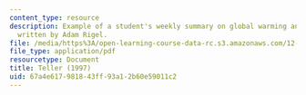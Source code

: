 ```yaml
---
content_type: resource
description: Example of a student's weekly summary on global warming and ice ages,
  written by Adam Rigel.
file: /media/https%3A/open-learning-course-data-rc.s3.amazonaws.com/12-085-seminar-in-environmental-science-spring-2008/67a4e617981843ff93a12b60e59011c2_rigel_w3.pdf
file_type: application/pdf
resourcetype: Document
title: Teller (1997)
uid: 67a4e617-9818-43ff-93a1-2b60e59011c2
---
```

